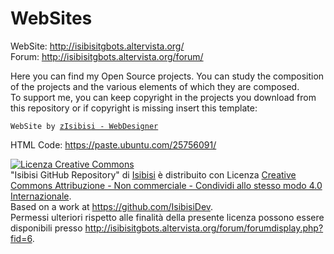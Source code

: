 # WebSites
WebSite: http://isibisitgbots.altervista.org/<br>
Forum: http://isibisitgbots.altervista.org/forum/

Here you can find my Open Source projects. You can study the composition of the projects and the various elements of which they are composed.<br>
To support me, you can keep copyright in the projects you download from this repository or if copyright is missing insert this template:
<pre><code><div id="copyrightauthor">WebSite by <a href="http://isibisitgbots.altervista.org/blog" target="_blank" rel="noopener">zIsibisi - WebDesigner</a></div></code></pre>
HTML Code: https://paste.ubuntu.com/25756091/


<a rel="license" href="http://creativecommons.org/licenses/by-nc-sa/4.0/" target="_blank"><img alt="Licenza Creative Commons" style="border-width:0;" src="https://i.creativecommons.org/l/by-nc-sa/4.0/88x31.png" /></a><br /><span xmlns:dct="http://purl.org/dc/terms/" href="http://purl.org/dc/dcmitype/InteractiveResource" property="dct:title" rel="dct:type">"Isibisi GitHub Repository"</span> di <a xmlns:cc="http://creativecommons.org/ns#" target="_blank" href="https://github.com/IsibisiDev" property="cc:attributionName" rel="cc:attributionURL"> Isibisi</a> è distribuito con Licenza <a rel="license" href="http://creativecommons.org/licenses/by-nc-sa/4.0/" target="_blank">Creative Commons Attribuzione - Non commerciale - Condividi allo stesso modo 4.0 Internazionale</a>.<br />Based on a work at <a target="_blank" xmlns:dct="http://purl.org/dc/terms/" href="https://github.com/IsibisiDev" rel="dct:source">https://github.com/IsibisiDev</a>.<br />Permessi ulteriori rispetto alle finalità della presente licenza possono essere disponibili presso <a target="_blank" xmlns:cc="http://creativecommons.org/ns#" href="http://isibisitgbots.altervista.org/forum/forumdisplay.php?fid=6" rel="cc:morePermissions">http://isibisitgbots.altervista.org/forum/forumdisplay.php?fid=6</a>.
